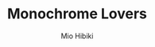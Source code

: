 --- 
slug: "monochrome-lovers"
title: "Monochrome Lovers"
publishdate: "2018-12-27"
src: "https://365manga.net/manga/monochrome-lovers"
author: "Mio Hibiki"
image: "https://data.365manga.net/images/thumbnails/32648-monochrome-lovers.jpg"
tags: ["Drama","Romance","School life","Slice of life"]
chapters: ["Chapter 10: I Like That ","Chapter 9: Frankly Speaking? ","Chapter 8: I Just Can't Leave That Girl Alone ","Chapter 7: I Wonder If I'm Being Mocked ","Chapter 6: I Hope We'll Meet Again ","Chapter 5: Will You Come To My House? ","Chapter 4: It Is You That I Like ","Chapter 3: Friend-zoned Without Realizing It ","Chapter 2: You Forgot About Me? ","Chapter 1: Day Of Beginnings -prologue-"]
chapterlinks: ["https://365manga.net/monochrome-lovers/chapter-10.html","https://365manga.net/monochrome-lovers/chapter-9.html","https://365manga.net/monochrome-lovers/chapter-8.html","https://365manga.net/monochrome-lovers/chapter-7.html","https://365manga.net/monochrome-lovers/chapter-6.html","https://365manga.net/monochrome-lovers/chapter-5.html","https://365manga.net/monochrome-lovers/chapter-4.html","https://365manga.net/monochrome-lovers/chapter-3.html","https://365manga.net/monochrome-lovers/chapter-2.html","https://365manga.net/monochrome-lovers/chapter-1.html"]
description: "One day, suddenly, an angel came descending from the sky!?
While heading towards his university entrance ceremony, Yuu meets an unsociable, mysterious girl. Yuu, who can't help but be curious of her — who is as free-willing as a stray cat — gradually shortens the distance between them. As various feelings mix around, their bond gets spun together, but what can be seen beyond that is…"
---